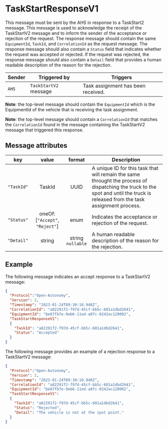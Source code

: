 # TaskStartResponseV1

This message must be sent by the AHS in response to a TaskStart2 message.  This message is used to acknowledge the receipt of the TaskStartV2 message and to inform the sender of the acceptance or rejection of the request.  The response message should contain the same `EquipmentId`, `TaskId`, and `CorrelationId` as the request message.  The response message should also contain a `Status` field that indicates whether the request was accepted or rejected.  If the request was rejected, the response message should also contain a `Detail` field that provides a human readable description of the reason for the rejection.

|Sender| Triggered by | Triggers|
|---|---|---|
|`AHS` | `TaskStartV2` message| Task assignment has been received. |

**Note**: the top-level message should contain the `EquipmentId` which is the EquipmentId of the vehicle that is receiving the task assignment.

**Note**: the top-level message should contain a `CorrelationId` that matches the `CorrelationId` found in the message containing the TaskStartV2 message that triggered this response.

## Message attributes

|key |value |format | Description|
|---|:---:|:---:|---|
|`"TaskId"`| TaskId | UUID | A unique ID for this task that will remain the same throught the process of dispatching the truck to the spot and until the truck is released from the task assignment process. |
|`"Status"`| oneOf: [`"Accept"`, `"Reject"`] | enum | Indicates the acceptance or rejection of the request. |
|`"Detail"`| string | string <br/> `nullable` | A human readable description of the reason for the rejection. |

## Example

The following message indicates an accept response to a TaskStartV2 message:

```JSON
{
  "Protocol":"Open-Autonomy",
  "Version": 2,
  "Timestamp": "2023-01-24T09:30:10.948Z",
  "CorrelationId": "a82291f2-f97d-45cf-bb5c-601a1dbd2641",
  "EquipmentId": "be87fb7e-9eb6-11ed-a8fc-0242ac120002",
  "TaskStartResponseV1":
  {
    "TaskId": "a82291f2-f97d-45cf-bb5c-601a1dbd2641",
    "Status": "Accepted"
  }
}
```

The following message provides an example of a rejection response to a TaskStartV2 message:

```JSON
{
  "Protocol":"Open-Autonomy",
  "Version": 2,
  "Timestamp": "2023-01-24T09:30:10.948Z",
  "CorrelationId": "a82291f2-f97d-45cf-bb5c-601a1dbd2641",
  "EquipmentId": "be87fb7e-9eb6-11ed-a8fc-0242ac120002",
  "TaskStartResponseV1":
  {
    "TaskId": "a82291f2-f97d-45cf-bb5c-601a1dbd2641",
    "Status": "Rejected",
    "Detail": "The vehicle is not at the spot point."
  }
}
```